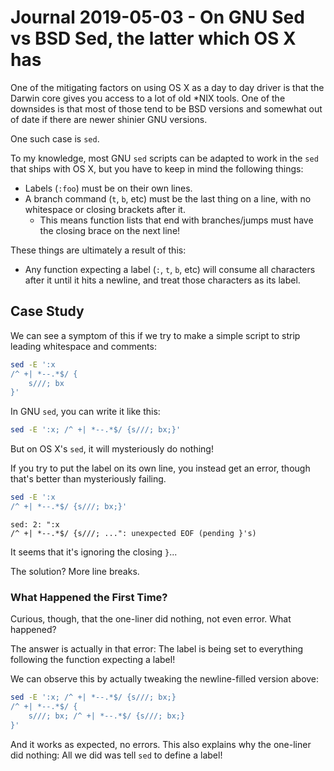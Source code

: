 Journal 2019-05-03 - On GNU Sed vs BSD Sed, the latter which OS X has
======

One of the mitigating factors on using OS X as a day to day driver is that the Darwin core gives you access to a lot of old *NIX tools.  One of the downsides is that most of those tend to be BSD versions and somewhat out of date if there are newer shinier GNU versions.

One such case is `sed`.

To my knowledge, most GNU `sed` scripts can be adapted to work in the `sed` that ships with OS X, but you have to keep in mind the following things:

- Labels (`:foo`) must be on their own lines.
- A branch command (`t`, `b`, etc) must be the last thing on a line, with no whitespace or closing brackets after it.
    - This means function lists that end with branches/jumps must have the closing brace on the next line!

These things are ultimately a result of this:

- Any function expecting a label (`:`, `t`, `b`, etc) will consume all characters after it until it hits a newline, and treat those characters as its label.



## Case Study

We can see a symptom of this if we try to make a simple script to strip leading whitespace and comments:

```sh
sed -E ':x
/^ +| *--.*$/ {
    s///; bx
}'
```

In GNU `sed`, you can write it like this:

```sh
sed -E ':x; /^ +| *--.*$/ {s///; bx;}'
```

But on OS X's `sed`, it will mysteriously do nothing!

If you try to put the label on its own line, you instead get an error, though that's better than mysteriously failing.

```sh
sed -E ':x
/^ +| *--.*$/ {s///; bx;}'
```

```
sed: 2: ":x
/^ +| *--.*$/ {s///; ...": unexpected EOF (pending }'s)
```

It seems that it's ignoring the closing `}`...

The solution?  More line breaks.


### What Happened the First Time?

Curious, though, that the one-liner did nothing, not even error.  What happened?

The answer is actually in that error: The label is being set to everything following the function expecting a label!

We can observe this by actually tweaking the newline-filled version above:

```sh
sed -E ':x; /^ +| *--.*$/ {s///; bx;}
/^ +| *--.*$/ {
    s///; bx; /^ +| *--.*$/ {s///; bx;}
}'
```

And it works as expected, no errors.  This also explains why the one-liner did nothing: All we did was tell `sed` to define a label!
